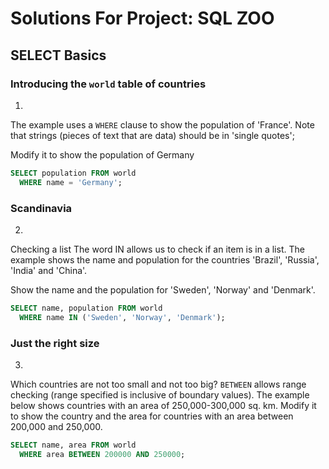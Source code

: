 # Solutions For Project: SQL ZOO
## SELECT Basics
### Introducing the `world` table of countries
1. 
The example uses a `WHERE` clause to show the population of 'France'. Note that strings (pieces of text that are data) should be in 'single quotes';

Modify it to show the population of Germany
```sql
SELECT population FROM world
  WHERE name = 'Germany';
```
### Scandinavia
2.
Checking a list The word IN allows us to check if an item is in a list. The example shows the name and population for the countries 'Brazil', 'Russia', 'India' and 'China'.

Show the name and the population for 'Sweden', 'Norway' and 'Denmark'.
```sql
SELECT name, population FROM world
  WHERE name IN ('Sweden', 'Norway', 'Denmark');
```
### Just the right size
3.
Which countries are not too small and not too big? `BETWEEN` allows range checking (range specified is inclusive of boundary values). The example below shows countries with an area of 250,000-300,000 sq. km. Modify it to show the country and the area for countries with an area between 200,000 and 250,000.

```sql
SELECT name, area FROM world
  WHERE area BETWEEN 200000 AND 250000;
```
